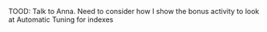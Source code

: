TOOD: Talk to Anna. Need to consider how I show the bonus activity to look at Automatic Tuning for indexes